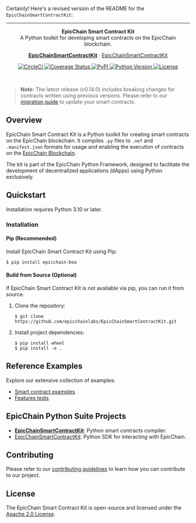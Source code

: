 Certainly! Here's a revised version of the README for the `EpicChainSmartContractKit`:

---


<p align="center">
  <b>EpicChain Smart Contract Kit</b>
  <br/> A Python toolkit for developing smart contracts on the EpicChain blockchain.
</p>

<p align="center">  
  <a href="https://github.com/epicchainlabs/EpicChainSmartContractKit"><strong>EpicChainSmartContractKit</strong></a> · <a href="https://github.com/epicchainlabs/EpicChainSmartContractKit">EpicChainSmartContractKit</a>
</p>

<p align="center">
  <a href="https://circleci.com/gh/CityOfZion/epicchain-boa/tree/master">
    <img src="https://circleci.com/gh/CityOfZion/epicchain-boa.svg?style=shield" alt="CircleCI">
  </a>
  <a href="https://coveralls.io/github/CityOfZion/epicchain-boa?branch=master">
    <img src="https://coveralls.io/repos/github/CityOfZion/epicchain-boa/badge.svg?branch=master" alt="Coverage Status">
  </a>
  <a href="https://pypi.org/project/epicchain-boa/">
    <img src="https://img.shields.io/pypi/v/epicchain-boa.svg" alt="PyPI">
  </a>
  <a href="https://www.python.org/downloads/">
    <img src="https://img.shields.io/python/required-version-toml?tomlFilePath=https%3A%2F%2Fraw.githubusercontent.com%2FCityOfZion%2Fepicchain-boa%2Fmaster%2Fpyproject.toml" alt="Python Version">
  </a>
  <a href="https://opensource.org/licenses/Apache-2.0">
    <img src="https://img.shields.io/badge/License-Apache%202.0-blue.svg" alt="License">
  </a>
</p>

<br/>

> **Note:** The latest release (v0.14.0) includes breaking changes for contracts written using previous versions. Please refer to our [migration guide](/docs/migration-guide-v0.14.0.md) to update your smart contracts.

## Overview

EpicChain Smart Contract Kit is a Python toolkit for creating smart contracts on the EpicChain blockchain. It compiles `.py` files to `.nef` and `.manifest.json` formats for usage and enabling the execution of contracts on the [EpicChain Blockchain](https://github.com/epicchainlabs/epicchain/).

The kit is part of the EpicChain Python Framework, designed to facilitate the development of decentralized applications (dApps) using Python exclusively.

## Quickstart

Installation requires Python 3.10 or later.

### Installation

#### Pip (Recommended)

Install EpicChain Smart Contract Kit using Pip:

```shell
$ pip install epicchain-boa
```

#### Build from Source (Optional)

If EpicChain Smart Contract Kit is not available via pip, you can run it from source.

1. Clone the repository:
   ```shell
   $ git clone https://github.com/epicchainlabs/EpicChainSmartContractKit.git
   ```
2. Install project dependencies:
   ```shell
   $ pip install wheel
   $ pip install -e .
   ```


## Reference Examples

Explore our extensive collection of examples:
- [Smart contract examples](/boa3_test/examples)
- [Features tests](/boa3_test/test_sc)

## EpicChain Python Suite Projects

- **[EpicChainSmartContractKit](https://github.com/epicchainlabs/EpicChainSmartContractKit)**: Python smart contracts compiler.
- [EpicChainSmartContractKit](https://github.com/epicchainlabs/EpicChainSmartContractKit): Python SDK for interacting with EpicChain.

## Contributing

Please refer to our [contributing guidelines](CONTRIBUTING.md) to learn how you can contribute to our project.

## License

The EpicChain Smart Contract Kit is open-source and licensed under the [Apache 2.0 License](https://github.com/epicchainlabs/EpicChainSmartContractKit/blob/master/LICENSE).
